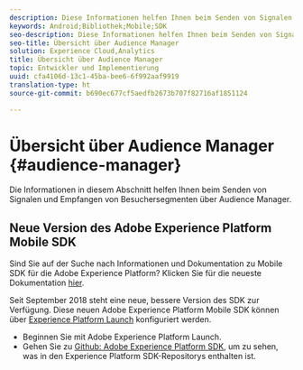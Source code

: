 ```yaml
---
description: Diese Informationen helfen Ihnen beim Senden von Signalen und Empfangen von Besuchersegmenten über Audience Manager.
keywords: Android;Bibliothek;Mobile;SDK
seo-description: Diese Informationen helfen Ihnen beim Senden von Signalen und Empfangen von Besuchersegmenten über Audience Manager.
seo-title: Übersicht über Audience Manager
solution: Experience Cloud,Analytics
title: Übersicht über Audience Manager
topic: Entwickler und Implementierung
uuid: cfa4106d-13c1-45ba-bee6-6f992aaf9919
translation-type: ht
source-git-commit: b690ec677cf5aedfb2673b707f82716af1851124

---
```



# Übersicht über Audience Manager {#audience-manager}

Die Informationen in diesem Abschnitt helfen Ihnen beim Senden von Signalen und Empfangen von Besuchersegmenten über Audience Manager.

## Neue Version des Adobe Experience Platform Mobile SDK

Sind Sie auf der Suche nach Informationen und Dokumentation zu Mobile SDK für die Adobe Experience Platform? Klicken Sie für die neueste Dokumentation [hier](https://aep-sdks.gitbook.io/docs/).

Seit September 2018 steht eine neue, bessere Version des SDK zur Verfügung. Diese neuen Adobe Experience Platform Mobile SDK können über [Experience Platform Launch](https://www.adobe.com/de/experience-platform/launch.html) konfiguriert werden.

* Beginnen Sie mit Adobe Experience Platform Launch.
* Gehen Sie zu [Github: Adobe Experience Platform SDK](https://github.com/Adobe-Marketing-Cloud/acp-sdks), um zu sehen, was in den Experience Platform SDK-Repositorys enthalten ist.
